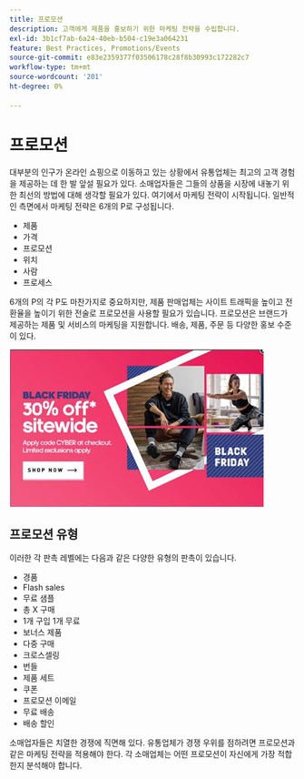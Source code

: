 ```yaml
---
title: 프로모션
description: 고객에게 제품을 홍보하기 위한 마케팅 전략을 수립합니다.
exl-id: 3b1cf7ab-6a24-40eb-b504-c19e3a064231
feature: Best Practices, Promotions/Events
source-git-commit: e83e2359377f03506178c28f8b30993c172282c7
workflow-type: tm+mt
source-wordcount: '201'
ht-degree: 0%

---
```


# 프로모션

대부분의 인구가 온라인 쇼핑으로 이동하고 있는 상황에서 유통업체는 최고의 고객 경험을 제공하는 데 한 발 앞설 필요가 있다. 소매업자들은 그들의 상품을 시장에 내놓기 위한 최선의 방법에 대해 생각할 필요가 있다. 여기에서 마케팅 전략이 시작됩니다. 일반적인 측면에서 마케팅 전략은 6개의 P로 구성됩니다.

- 제품
- 가격
- 프로모션
- 위치
- 사람
- 프로세스

6개의 P의 각 P도 마찬가지로 중요하지만, 제품 판매업체는 사이트 트래픽을 높이고 전환율을 높이기 위한 전술로 프로모션을 사용할 필요가 있습니다. 프로모션은 브랜드가 제공하는 제품 및 서비스의 마케팅을 지원합니다. 배송, 제품, 주문 등 다양한 홍보 수준이 있다.

![프로모션 광고 예시](../../assets/playbooks/promotion-example.png)

## 프로모션 유형

이러한 각 판촉 레벨에는 다음과 같은 다양한 유형의 판촉이 있습니다.

- 경품
- Flash sales
- 무료 샘플
- 총 X 구매
- 1개 구입 1개 무료
- 보너스 제품
- 다중 구매
- 크로스셀링
- 번들
- 제품 세트
- 쿠폰
- 프로모션 이메일
- 무료 배송
- 배송 할인

소매업자들은 치열한 경쟁에 직면해 있다. 유통업체가 경쟁 우위를 점하려면 프로모션과 같은 마케팅 전략을 적용해야 한다. 각 소매업체는 어떤 프로모션이 자신에게 가장 적합한지 분석해야 합니다.

